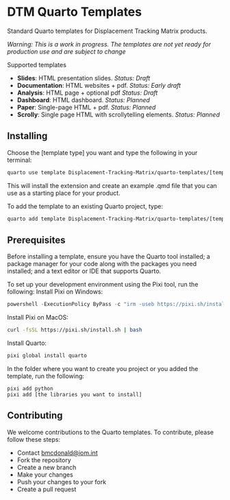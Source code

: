 # DTM Quarto Templates

Standard Quarto templates for Displacement Tracking Matrix products.

*Warning: This is a work in progress. The templates are not yet ready for production use and are subject to change*

Supported templates
- **Slides**: HTML presentation slides. *Status: Draft*
- **Documentation**: HTML websites + pdf. *Status: Early draft*
- **Analysis**: HTML page + optional pdf *Status: Draft*
- **Dashboard**: HTML dashboard. *Status: Planned*
- **Paper**: Single-page HTML + pdf. *Status: Planned*
- **Scrolly**: Single page HTML with scrollytelling elements. *Status: Planned*


## Installing

Choose the [template type] you want and type the following in your terminal:

```bash
quarto use template Displacement-Tracking-Matrix/quarto-templates/[template type]
```

This will install the extension and create an example .qmd file that you can use as a starting place for your product.

To add the template to an existing Quarto project, type:

```bash
quarto add template Displacement-Tracking-Matrix/quarto-templates/[template type]
```

## Prerequisites

Before installing a template, ensure you have the Quarto tool installed; a package manager for your code along with the packages you need installed; and a text editor or IDE that supports Quarto.

To set up your development environment using the Pixi tool, run the following:
Install Pixi on Windows:
```powershell
powershell -ExecutionPolicy ByPass -c "irm -useb https://pixi.sh/install.ps1 | iex"
```
Install Pixi on MacOS:
```bash
curl -fsSL https://pixi.sh/install.sh | bash
```
Install Quarto:
```bash
pixi global install quarto
```
In the folder where you want to create you project or you added the template, run the following:
```bashclear
pixi add python
pixi add [the libraries you want to install]
```

## Contributing

We welcome contributions to the Quarto templates. To contribute, please follow these steps:

- Contact bmcdonald@iom.int
- Fork the repository
- Create a new branch
- Make your changes
- Push your changes to your fork
- Create a pull request
